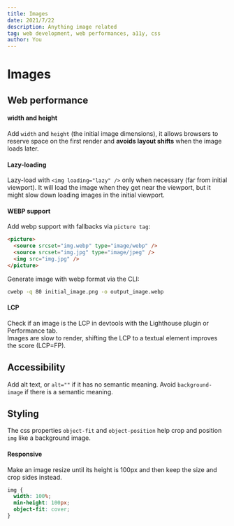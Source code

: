 ```yaml
---
title: Images
date: 2021/7/22
description: Anything image related
tag: web development, web performances, a11y, css
author: You
---
```


# Images

## Web performance

#### width and height

Add `width` and `height` (the initial image dimensions), it allows browsers to reserve space on the first render and **avoids layout shifts** when the image loads later.

#### Lazy-loading

Lazy-load with `<img loading="lazy" />` only when necessary (far from initial viewport). It will load the image when they get near the viewport, but it might slow down loading images in the initial viewport.

#### WEBP support

Add webp support with fallbacks via `picture tag`:

```html
<picture>
  <source srcset="img.webp" type="image/webp" />
  <source srcset="img.jpg" type="image/jpeg" />
  <img src="img.jpg" />
</picture>
```

Generate image with webp format via the CLI:

```sh
cwebp -q 80 initial_image.png -o output_image.webp
```

#### LCP

Check if an image is the LCP in devtools with the Lighthouse plugin or Performance tab.  
Images are slow to render, shifting the LCP to a textual element improves the score (LCP=FP).

## Accessibility

Add alt text, or `alt=""` if it has no semantic meaning. Avoid `background-image` if there is a semantic meaning.

## Styling

The css properties `object-fit` and `object-position` help crop and position `img` like a background image.

#### Responsive

Make an image resize until its height is 100px and then keep the size and crop sides instead.

```css
img {
  width: 100%;
  min-height: 100px;
  object-fit: cover;
}
```
